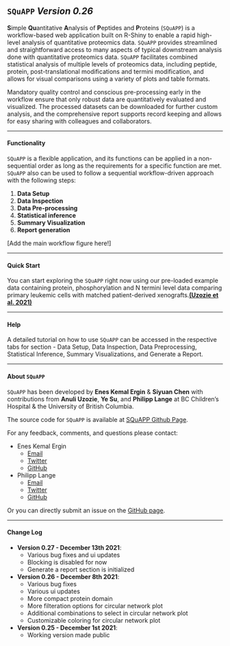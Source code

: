 ## `SQuAPP` *Version 0.26*
**S**imple **Qu**antitative **A**nalysis of **P**eptides and **P**roteins (`SQuAPP`) is a workflow-based web application built on R-Shiny to enable a rapid high-level analysis of quantitative proteomics data. `SQuAPP` provides streamlined and straightforward access to many aspects of typical downstream analysis done with quantitative proteomics data. `SQuAPP` facilitates combined statistical analysis of multiple levels of proteomics data, including peptide, protein, post-translational modifications and termini modification, and allows for visual comparisons using a variety of plots and table formats.

Mandatory quality control and conscious pre-processing early in the workflow ensure that only robust data are quantitatively evaluated and visualized. The processed datasets can be downloaded for further custom analysis, and the comprehensive report supports record keeping and allows for easy sharing with colleagues and collaborators.

---

#### Functionality

`SQuAPP` is a flexible application, and its functions can be applied in a non-sequential order as long as the requirements for a specific function are met. `SQuAPP` also can be used to follow a sequential workflow-driven approach with the following steps:

1. **Data Setup**
2. **Data Inspection**
3. **Data Pre-processing**
4. **Statistical inference**
5. **Summary Visualization**
6. **Report generation**

[Add the main workflow figure here!]

---

#### Quick Start
You can start exploring the `SQuAPP` right now using our pre-loaded example data containing protein, phosphorylation and N termini level data comparing primary leukemic cells with matched patient-derived xenografts.[**(Uzozie et al. 2021)**](https://jeccr.biomedcentral.com/articles/10.1186/s13046-021-01835-8)

---

#### Help
A detailed tutorial on how to use `SQuAPP` can be accessed in the respective tabs for section - Data Setup, Data Inspection, Data Preprocessing, Statistical Inference, Summary Visualizations, and Generate a Report.

---

#### About `SQuAPP`
`SQuAPP` has been developed by **Enes Kemal Ergin** & **Siyuan Chen** with contributions from **Anuli Uzozie**, **Ye Su**, and **Philipp Lange** at BC Children’s Hospital & the University of British Columbia.

The source code for `SQuAPP` is available at [SQuAPP Github Page](https://github.com/LangeLab/SQuAPP/).

For any feedback, comments, and questions please contact:

- Enes Kemal Ergin
	- [Email](mailto:eneskemalergin@gmail.com)
	- [Twitter](https://twitter.com/eneskemalergin)
	- [GitHub](https://github.com/eneskemalergin)
- Philipp Lange
	- [Email](mailto:philipp.lange@ubc.ca)
	- [Twitter](https://twitter.com/Lange_Lab)
	- [GitHub](https://github.com/phegnal)

Or you can directly submit an issue on the [GitHub page](https://github.com/LangeLab/SQuAPP/issues/new).

---

#### Change Log
- **Version 0.27 - December 13th 2021**:
	- Various bug fixes and ui updates
	- Blocking is disabled for now
	- Generate a report section is initialized
- **Version 0.26 - December 8th 2021**:
	- Various bug fixes
	- Various ui updates
	- More compact protein domain
	- More filteration options for circular network plot
	- Additional combinations to select in circular network plot
	- Customizable coloring for circular network plot
- **Version 0.25 - December 1st 2021**:
	- Working version made public
